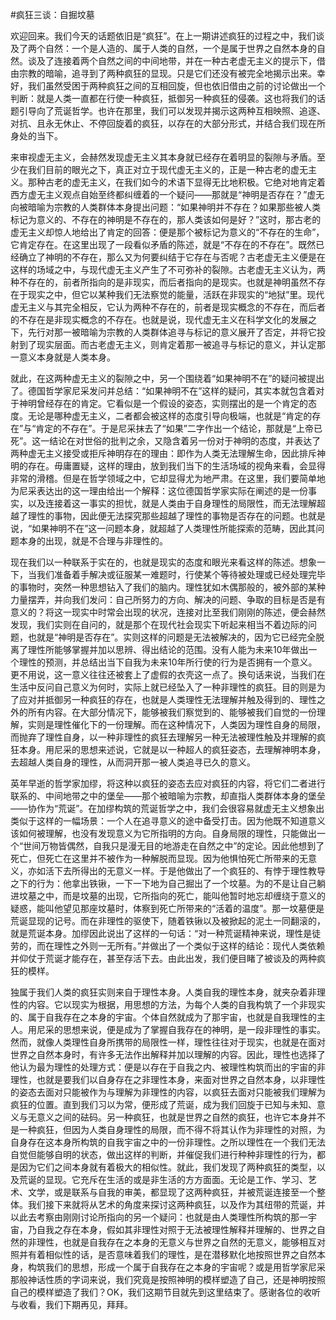 #疯狂三谈：自掘坟墓

欢迎回来。我们今天的话题依旧是“疯狂”。在上一期讲述疯狂的过程之中，我们谈及了两个自然：一个是人造的、属于人类的自然，一个是属于世界之自然本身的自然。谈及了连接着两个自然之间的中间地带，并在一种古老虚无主义的提示下，借由宗教的暗喻，追寻到了两种疯狂的显现。只是它们还没有被完全地揭示出来。幸好，我们虽然受困于两种疯狂之间的互相回旋，但也依旧借由之前的讨论做出一个判断：就是人类一直都在行使一种疯狂，抵御另一种疯狂的侵袭。这也将我们的话题引导向了荒诞哲学。也许在那里，我们可以发现并揭示这两种互相映照、追逐、对抗、且永无休止、不停回旋着的疯狂，以存在的大部分形式，并结合我们现在所身处的当下。

来审视虚无主义，会赫然发现虚无主义其本身就已经存在着明显的裂隙与矛盾。至少在我们目前的眼光之下，真正对立于现代虚无主义的，正是一种古老的虚无主义。那种古老的虚无主义，在我们如今的术语下显得无比地积极。它绝对地肯定着西方虚无主义观点自始至终都纠缠着的一个疑问——那就是“神明是否存在？”虚无向被暗喻为宗教的人类群体本身提出问题：“如果神明并不存在？如果那些被人类标记为意义的、不存在的神明是不存在的，那人类该如何是好？”这时，那古老的虚无主义却惊人地给出了肯定的回答：便是那个被标记为意义的“不存在的生命”，它肯定存在。在这里出现了一段看似矛盾的陈述，就是“不存在的不存在”。既然已经确立了神明的不存在，那么又为何要纠结于它存在与否呢？古老虚无主义便是在这样的场域之中，与现代虚无主义产生了不可弥补的裂隙。古老虚无主义认为，两种不存在的，前者所指向的是非现实，而后者指向的是现实。也就是神明虽然不存在于现实之中，但它以某种我们无法察觉的能量，活跃在非现实的“地狱”里。现代虚无主义与其完全相反，它认为两种不存在的，前者是现实概念的不存在，而后者的不存在是非现实概念的不存在。也就是说，现代虚无主义在科学文化的发展之下，先行对那一被暗喻为宗教的人类群体追寻与标记的意义展开了否定，并将它投射到了现实层面。而古老虚无主义，则肯定着那一被追寻与标记的意义，并认定那一意义本身就是人类本身。

就此，在这两种虚无主义的裂隙之中，另一个围绕着“如果神明不在”的疑问被提出了。德国哲学家尼采发问并总结：“如果神明不在”这样的疑问，其实本就包含着对于神明曾经存在的肯定。它看似是一个假设的姿态，实则摆出的是一个肯定的态度。无论是哪种虚无主义，二者都会被这样的态度引导向极端，也就是“肯定的存在”与“肯定的不存在”。于是尼采抹去了“如果”二字作出一个结论，那就是“上帝已死”。这一结论在对世俗的批判之余，又隐含着另一份对于神明的态度，并表达了两种虚无主义接受或拒斥神明存在的理由：即作为人类无法理解生命，因此排斥神明的存在。毋庸置疑，这样的理由，放到我们当下的生活场域的视角来看，会显得非常的滑稽。但是在哲学领域之中，它却显得尤为地严肃。在这里，我们要简单地为尼采表达出的这一理由给出一个解释：这位德国哲学家实际在阐述的是一份事实，以及连接着这一事实的担忧，就是人类由于自身理性的局限性，而无法理解超越了理性的事物，因此便无法探究那些超越了理性的事物是否存在的问题。也就是说，“如果神明不在”这一问题本身，就超越了人类理性所能探索的范畴，因此其问题本身的出现，就是不合理与非理性的。

现在我们以一种联系于实在的，也就是现实的态度和眼光来看这样的陈述。想象一下，当我们准备着手解决或征服某一难题时，行使某个等待被处理或已经处理完毕的事物时，突然一种思想钻入了我们的脑内。理性犹如木偶那般的，被外部的某种力量摆弄，并向我们发问：自己所努力的方向、解决的问题、争取的目标是否是有意义的？将这一现实中时常会出现的状况，连接对比至我们刚刚的陈述，便会赫然发现，我们实则在自问的，就是那个在现代社会现实下听起来相当不着边际的问题，也就是“神明是否存在”。实则这样的问题是无法被解决的，因为它已经完全脱离了理性所能够掌握并加以思辨、得出结论的范围。没有人能为未来10年做出一个理性的预测，并总结出当下自我为未来10年所行使的行为是否拥有一个意义。更不用说，这一意义往往还被套上了虚假的衣壳这一点了。换句话来说，当我们在生活中反问自己意义为何时，实际上就已经坠入了一种非理性的疯狂。目的则是为了应对并抵御另一种疯狂的存在，也就是人类理性无法理解并触及得到的、理性之外的所有内容。在大部分情况下，能够被我们察觉到的、能够被我们自觉的一份理解，实则是理性催化下的一份理解。而在这种情况下，人类因为理性自身的局限，而抛弃了理性自身，以一种非理性的疯狂去理解另一种无法被理性触及并理解的疯狂本身。用尼采的思想来述说，它就是以一种超人的疯狂姿态，去理解神明本身，去超越人类自身的理性，从而洞开那一被人类追寻已久的意义。

英年早逝的哲学家加缪，将这种以疯狂的姿态去应对疯狂的内容，将它们二者进行联系的、中间地带之中的堡垒——那个被暗喻为宗教，却直指人类群体本身的堡垒——协作为“荒诞”。在加缪构筑的荒诞哲学之中，我们会很容易就虚无主义想象出类似于这样的一幅场景：一个人在追寻意义的途中备受打击。因为他既不知道意义该如何被理解，也没有发现意义为它所指明的方向。自身局限的理性，只能做出一个“世间万物皆偶然，自我只是漫无目的地游走在自然之中”的定论。因此他想到了死亡，但死亡在这里并不被作为一种解脱而显现。因为他惧怕死亡所带来的无意义，亦如活下去所得出的无意义一样。于是他做出了一个疯狂的、有悖于理性教导之下的行为：他拿出铁锹，一下一下地为自己掘出了一个坟墓。为的不是让自己躺进坟墓之中，而是坟墓的出现，它所指向的死亡，能叫他暂时地忘却缠绕于意义的疑惑，能叫他望见那座坟墓时，体察到死亡所带来的“活着的温度”。那一坟墓便是荒诞显现的记号。而在非理性的驱使下，随着铁锹以及被掀起的泥土一同翻滚的，就是荒诞本身。加缪因此说出了这样的一句话：“对一种荒诞精神来说，理性是徒劳的，而在理性之外则一无所有。”并做出了一个类似于这样的结论：现代人类依赖并仰仗于荒诞才能存在，甚至存活下去。由此出发，我们便目睹了被谈及的两种疯狂的模样。

独属于我们人类的疯狂实则来自于理性本身。人类自我的理性本身，就夹杂着非理性的内容。它以现实为根据，用思想的方法，为每个人类的自我构筑了一个非现实的、属于自我存在之本身的宇宙。个体自然就成为了那宇宙，也就是自我理性的主人。用尼采的思想来说，便是成为了掌握自我存在的神明，是一段非理性的事实。然而，就像人类理性自身所携带的局限性一样，理性往往对于现实，也就是在面对世界之自然本身时，有许多无法作出解释并加以理解的内容。因此，理性也选择了他认为最为理性的处理方式：便是以存在于自我之内、被理性构筑而出的宇宙的非理性，也就是要我们以自身存在之非理性本身，来面对世界之自然本身，以非理性的姿态去面对只能被作为与理解为非理性的内容，以疯狂去面对只能被我们理解为疯狂的位置。直到我们习以为常，便形成了荒诞，成为我们回旋于已知与未知、意义与无意义之间的砝码。另一种疯狂，也就是世界之自然的疯狂，也许它本身并不是一种疯狂，但因为人类自身理性的局限，而不得不将其认作为非理性的对照，为自身存在这本身所构筑的自我宇宙之中的一份非理性。之所以理性在一个我们无法自觉但能够自明的状态，做出这样的判断，并催促我们进行种种非理性的行为，都是因为它们之间本身就有着极大的相似性。就此，我们发现了两种疯狂的类型，以及荒诞的显现。它充斥在生活的或是非生活的方方面面。无论是工作、学习、艺术、文学，或是联系与自我的审美，都显现了这两种疯狂，并被荒诞连接至一个整体。我们接下来就将从艺术的角度来探讨这两种疯狂，以及作为其纽带的荒诞，并以此去考察由刚刚讨论所指向的另一个疑问：也就是由人类理性所构筑的那一宇宙，乃自我之存在本身，假如其非理性对照于无法被理性解释并理解的、世界之自然的非理性，也就是自我存在之本身的无意义与世界之自然的无意义，能够相互对照并有着相似性的话，是否意味着我们的理性，是在潜移默化地按照世界之自然本身，构筑我们的思想，形成一个属于自我存在之本身的宇宙呢？或是用哲学家尼采那般神话性质的字词来说，我们究竟是按照神明的模样塑造了自己，还是神明按照自己的模样塑造了我们？OK，我们这期节目就先到这里结束了。感谢各位的收听与收看，我们下期再见，拜拜。